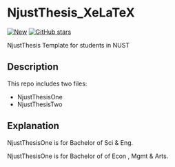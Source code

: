 # NjustThesis_XeLaTeX

[![New](https://img.shields.io/badge/2019-NEW-brightgreen.svg)](https://github.com/DocF/NjustThesis_XeLaTeX/commits/master)
[![GitHub stars](https://img.shields.io/github/stars/DocF/NjustThesis_XeLaTeX.svg?style=social&label=Stars)](https://github.com/DocF/NjustThesis_XeLaTeX)

NjustThesis Template for students in NUST

## Description
This repo includes two files:
 * NjustThesisOne
 * NjustThesisTwo
 
## Explanation

NjustThesisOne is for Bachelor of Sci & Eng.

NjustThesisOne is for Bachelor of of Econ , Mgmt & Arts.
